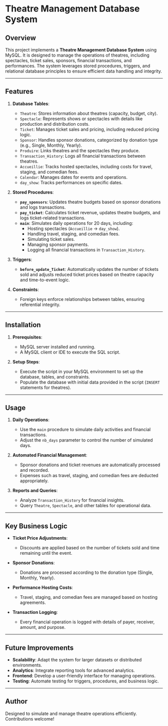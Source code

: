 # Theatre Management Database System

## Overview

This project implements a **Theatre Management Database System** using MySQL. It is designed to manage the operations of theatres, including spectacles, ticket sales, sponsors, financial transactions, and performances. The system leverages stored procedures, triggers, and relational database principles to ensure efficient data handling and integrity.



---

## Features

1. **Database Tables**:
   - `Theatre`: Stores information about theatres (capacity, budget, city).
   - `Spectacle`: Represents shows or spectacles with details like production and distribution costs.
   - `Ticket`: Manages ticket sales and pricing, including reduced pricing logic.
   - `Sponsor`: Handles sponsor donations, categorized by donation type (e.g., Single, Monthly, Yearly).
   - `Produire`: Links theatres and the spectacles they produce.
   - `Transaction_History`: Logs all financial transactions between theatres.
   - `Accueillie`: Tracks hosted spectacles, including costs for travel, staging, and comedian fees.
   - `Calendar`: Manages dates for events and operations.
   - `day_show`: Tracks performances on specific dates.

2. **Stored Procedures**:
   - **`pay_sponsors`**: Updates theatre budgets based on sponsor donations and logs transactions.
   - **`pay_ticket`**: Calculates ticket revenue, updates theatre budgets, and logs ticket-related transactions.
   - **`main`**: Simulates daily operations for 20 days, including:
     - Hosting spectacles (`Accueillie` → `day_show`).
     - Handling travel, staging, and comedian fees.
     - Simulating ticket sales.
     - Managing sponsor payments.
     - Logging all financial transactions in `Transaction_History`.

3. **Triggers**:
   - **`before_update_Ticket`**: Automatically updates the number of tickets sold and adjusts reduced ticket prices based on theatre capacity and time-to-event logic.

4. **Constraints**:
   - Foreign keys enforce relationships between tables, ensuring referential integrity.

---

## Installation

1. **Prerequisites**:
   - MySQL server installed and running.
   - A MySQL client or IDE to execute the SQL script.

2. **Setup Steps**:
   - Execute the script in your MySQL environment to set up the database, tables, and constraints.
   - Populate the database with initial data provided in the script (`INSERT` statements for theatres).

---

## Usage

1. **Daily Operations**:
   - Use the `main` procedure to simulate daily activities and financial transactions.
   - Adjust the `nb_days` parameter to control the number of simulated days.

2. **Automated Financial Management**:
   - Sponsor donations and ticket revenues are automatically processed and recorded.
   - Expenses such as travel, staging, and comedian fees are deducted appropriately.

3. **Reports and Queries**:
   - Analyze `Transaction_History` for financial insights.
   - Query `Theatre`, `Spectacle`, and other tables for operational data.

---

## Key Business Logic

- **Ticket Price Adjustments**: 
  - Discounts are applied based on the number of tickets sold and time remaining until the event.

- **Sponsor Donations**:
  - Donations are processed according to the donation type (Single, Monthly, Yearly).

- **Performance Hosting Costs**:
  - Travel, staging, and comedian fees are managed based on hosting agreements.

- **Transaction Logging**:
  - Every financial operation is logged with details of payer, receiver, amount, and purpose.

---

## Future Improvements

- **Scalability**: Adapt the system for larger datasets or distributed environments.
- **Analytics**: Integrate reporting tools for advanced analytics.
- **Frontend**: Develop a user-friendly interface for managing operations.
- **Testing**: Automate testing for triggers, procedures, and business logic.

---

## Author

Designed to simulate and manage theatre operations efficiently. Contributions welcome!
